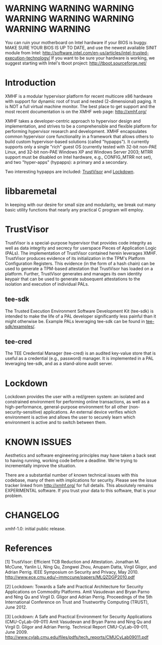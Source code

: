 WARNING WARNING WARNING WARNING WARNING WARNING WARNING WARNING
===============================================================

You can ruin your motherboard on Intel hardware if your BIOS is
buggy. MAKE SURE YOUR BIOS IS UP TO DATE, and use the newest available
SINIT module from Intel:
<http://software.intel.com/en-us/articles/intel-trusted-execution-technology/>
If you want to be sure your hardware is working, we suggest starting
with Intel's tboot project: <http://tboot.sourceforge.net/>

Introduction
============

XMHF is a modular hypervisor platform for recent multicore x86
hardware with support for dynamic root of trust and nested
(2-dimensional) paging.  It is NOT a full virtual machine monitor.
The best place to get support and the most recent documentation is on
the XMHF web page: <http://xmhf.org/>

XMHF takes a developer-centric approach to hypervisor design and
implementation, and strives to be a comprehensible and flexible
platform for performing hypervisor research and development. XMHF
encapsulates common hypervisor core functionality in a framework that
allows others to build custom hypervisor-based solutions (called
"hypapps").  It currently supports only a single "rich" guest OS
(currently tested with 32-bit non-PAE Linux, and 32-bit non-PAE
Windows XP and Windows Server 2003; MTRR support must be disabled on
Intel hardware, e.g., CONFIG_MTRR not set), and two "hyper-apps"
(hypapps): a primary and a secondary.

Two interesting hypapps are included: [TrustVisor](trustvisor) and
[Lockdown](lockdown).

libbaremetal
============

In keeping with our desire for small size and modularity, we break out
many basic utility functions that nearly any practical C program will
employ.


TrustVisor
==========

TrustVisor is a special-purpose hypervisor that provides code
integrity as well as data integrity and secrecy for userspace Pieces
of Application Logic (PALs). The implementation of TrustVisor
contained herein leverages XMHF.  TrustVisor produces evidence of its
initialization in the TPM's Platform Configuration Registers.  This
evidence (in the form of a hash chain) can be used to generate a
TPM-based attestation that TrustVisor has loaded on a platform.
Further, TrustVisor generates and manages its own identity keypair
that can be used to generate subsequent attestations to the isolation
and execution of individual PALs.

tee-sdk
-------

The Trusted Execution Environment Software Development Kit (tee-sdk)
is intended to make the life of a PAL developer significantly less
painful than it might otherwise be.  Example PALs leveraging tee-sdk
can be found in [tee-sdk/examples/](tee-sdk/examples/).

tee-cred
--------

The TEE Credential Manager (tee-cred) is an audited key-value store
that is useful as a credential (e.g., password) manager.  It is
implemented in a PAL leveraging tee-sdk, and as a stand-alone audit
server.

Lockdown
========

Lockdown provides the user with a red/green system: an isolated and
constrained environment for performing online transactions, as well as
a high-performance, general-purpose environment for all other
(non-security-sensitive) applications. An external device verifies
which environment is active and allows the user to securely learn
which environment is active and to switch between them.

KNOWN ISSUES
============

Aesthetics and software engineering principles may have taken a back
seat to having running, working code before a deadline. We're trying
to incrementally improve the situation.

There are a substantial number of known technical issues with this
codebase, many of them with implications for security.  Please see the
issue tracker linked from <http://xmhf.org/> for full details.  This
absolutely remains EXPERIMENTAL software.  If you trust your data to
this software, that is your problem.

CHANGELOG
=========

xmhf-1.0: initial public release.

References
==========

[1] TrustVisor: Efficient TCB Reduction and Attestation.  Jonathan
    M. McCune, Yanlin Li, Ning Qu, Zongwei Zhou, Anupam Datta, Virgil
    Gligor, and Adrian Perrig. IEEE Symposium on Security and Privacy,
    May 2010. <http://www.ece.cmu.edu/~jmmccune/papers/MLQZDGP2010.pdf>

[2] Lockdown: Towards a Safe and Practical Architecture for Security
    Applications on Commodity Platforms.  Amit Vasudevan and Bryan
    Parno and Ning Qu and Virgil D. Gligor and Adrian Perrig.
    Proceedings of the 5th International Conference on Trust and
    Trustworthy Computing (TRUST), June 2012.

[3] Lockdown: A Safe and Practical Environment for Security
    Applications (CMU-CyLab-09-011) Amit Vasudevan and Bryan Parno and
    Ning Qu and Virgil D. Gligor and Adrian Perrig. Technical Report
    CMU-CyLab-09-011, June 2009.
    <http://www.cylab.cmu.edu/files/pdfs/tech_reports/CMUCyLab09011.pdf>






